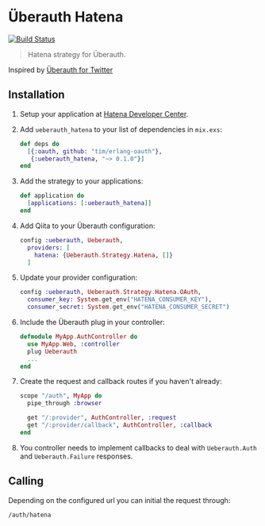 # Überauth Hatena

[![Build Status](https://travis-ci.org/pocketberserker/ueberauth_hatena.svg?branch=master)](https://travis-ci.org/pocketberserker/ueberauth_hatena)

> Hatena strategy for Überauth.

Inspired by [Überauth for Twitter](https://github.com/ueberauth/ueberauth_twitter)

## Installation

1. Setup your application at [Hatena Developer Center](http://developer.hatena.ne.jp/ja/documents/auth/apis/oauth/consumer).

1. Add `ueberauth_hatena` to your list of dependencies in `mix.exs`:

    ```elixir
    def deps do
      [{:oauth, github: "tim/erlang-oauth"},
       {:ueberauth_hatena, "~> 0.1.0"}]
    end
    ```

1. Add the strategy to your applications:

    ```elixir
    def application do
      [applications: [:ueberauth_hatena]]
    end
    ```
1. Add Qiita to your Überauth configuration:

    ```elixir
    config :ueberauth, Ueberauth,
      providers: [
        hatena: {Ueberauth.Strategy.Hatena, []}
      ]
    ```

1.  Update your provider configuration:

    ```elixir
    config :ueberauth, Ueberauth.Strategy.Hatena.OAuth,
      consumer_key: System.get_env("HATENA_CONSUMER_KEY"),
      consumer_secret: System.get_env("HATENA_CONSUMER_SECRET")
    ```

1.  Include the Überauth plug in your controller:

    ```elixir
    defmodule MyApp.AuthController do
      use MyApp.Web, :controller
      plug Ueberauth
      ...
    end
    ```

1.  Create the request and callback routes if you haven't already:

    ```elixir
    scope "/auth", MyApp do
      pipe_through :browser

      get "/:provider", AuthController, :request
      get "/:provider/callback", AuthController, :callback
    end
    ```

1. You controller needs to implement callbacks to deal with `Ueberauth.Auth` and `Ueberauth.Failure` responses.

## Calling

Depending on the configured url you can initial the request through:

    /auth/hatena

